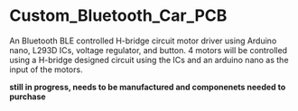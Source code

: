 # Custom_Bluetooth_Car_PCB
An Bluetooth BLE controlled H-bridge circuit motor driver using Arduino nano, L293D ICs, voltage regulator, and button. 
4 motors will be controlled using a H-bridge designed circuit using the ICs and an arduino nano as the input of the motors. 

**still in progress, needs to be manufactured and componenets needed to purchase**
